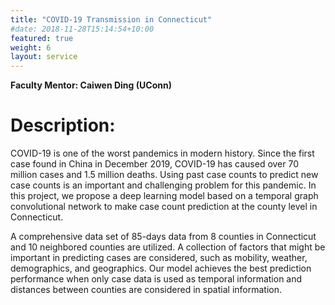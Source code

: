 ```yaml
---
title: "COVID-19 Transmission in Connecticut"
#date: 2018-11-28T15:14:54+10:00
featured: true
weight: 6
layout: service
---
```


**Faculty Mentor: Caiwen Ding (UConn)**


# Description:

COVID-19 is one of the worst pandemics in modern history. Since the first case found in China in December 2019, COVID-19 has caused over 70 million cases and 1.5 million deaths. Using past case counts to predict new case counts is an important and challenging problem for this pandemic. In this project, we propose a deep learning model based on a temporal graph convolutional network to make case count prediction at the county level in Connecticut.

A comprehensive data set of 85-days data from 8 counties in Connecticut and 10 neighbored counties are utilized. A collection of factors that might be important in predicting cases are considered, such as mobility, weather, demographics, and geographics. Our model achieves the best prediction performance when only case data is used as temporal information and distances between counties are considered in spatial information.
